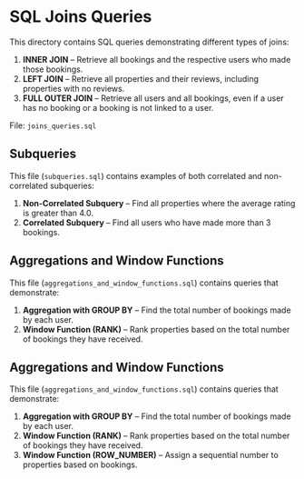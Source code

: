 # SQL Joins Queries

This directory contains SQL queries demonstrating different types of joins:

1. **INNER JOIN** – Retrieve all bookings and the respective users who made those bookings.
2. **LEFT JOIN** – Retrieve all properties and their reviews, including properties with no reviews.
3. **FULL OUTER JOIN** – Retrieve all users and all bookings, even if a user has no booking or a booking is not linked to a user.

File: `joins_queries.sql`
## Subqueries

This file (`subqueries.sql`) contains examples of both correlated and non-correlated subqueries:

1. **Non-Correlated Subquery** – Find all properties where the average rating is greater than 4.0.
2. **Correlated Subquery** – Find all users who have made more than 3 bookings.

## Aggregations and Window Functions

This file (`aggregations_and_window_functions.sql`) contains queries that demonstrate:

1. **Aggregation with GROUP BY** – Find the total number of bookings made by each user.
2. **Window Function (RANK)** – Rank properties based on the total number of bookings they have received.

## Aggregations and Window Functions

This file (`aggregations_and_window_functions.sql`) contains queries that demonstrate:

1. **Aggregation with GROUP BY** – Find the total number of bookings made by each user.
2. **Window Function (RANK)** – Rank properties based on the total number of bookings they have received.
3. **Window Function (ROW_NUMBER)** – Assign a sequential number to properties based on bookings.

